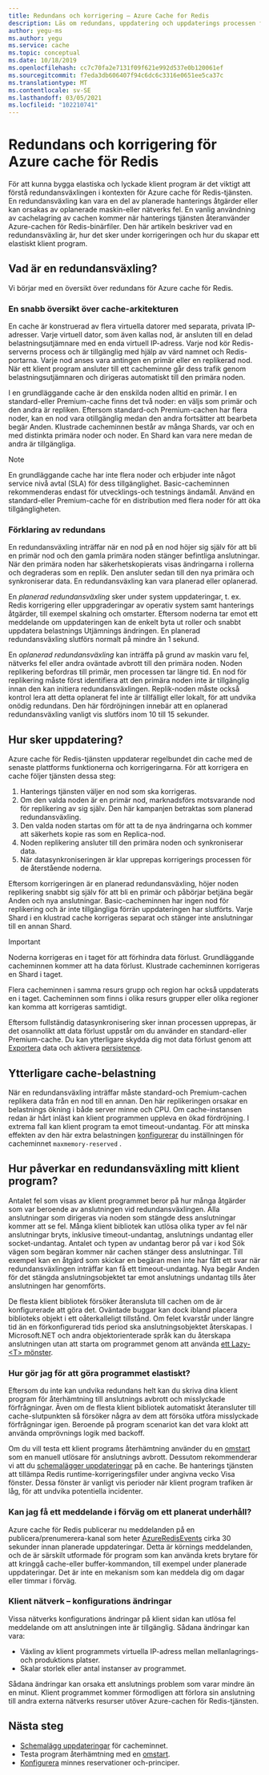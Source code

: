 ```yaml
---
title: Redundans och korrigering – Azure Cache for Redis
description: Läs om redundans, uppdatering och uppdaterings processen för Azure cache för Redis.
author: yegu-ms
ms.author: yegu
ms.service: cache
ms.topic: conceptual
ms.date: 10/18/2019
ms.openlocfilehash: cc7c70fa2e7131f09f621e992d537e0b120061ef
ms.sourcegitcommit: f7eda3db606407f94c6dc6c3316e0651ee5ca37c
ms.translationtype: MT
ms.contentlocale: sv-SE
ms.lasthandoff: 03/05/2021
ms.locfileid: "102210741"
---
```

# <a name="failover-and-patching-for-azure-cache-for-redis"></a>Redundans och korrigering för Azure cache för Redis

För att kunna bygga elastiska och lyckade klient program är det viktigt att förstå redundansväxlingen i kontexten för Azure cache för Redis-tjänsten. En redundansväxling kan vara en del av planerade hanterings åtgärder eller kan orsakas av oplanerade maskin-eller nätverks fel. En vanlig användning av cachelagring av cachen kommer när hanterings tjänsten återanvänder Azure-cachen för Redis-binärfiler. Den här artikeln beskriver vad en redundansväxling är, hur det sker under korrigeringen och hur du skapar ett elastiskt klient program.

## <a name="what-is-a-failover"></a>Vad är en redundansväxling?

Vi börjar med en översikt över redundans för Azure cache för Redis.

### <a name="a-quick-summary-of-cache-architecture"></a>En snabb översikt över cache-arkitekturen

En cache är konstruerad av flera virtuella datorer med separata, privata IP-adresser. Varje virtuell dator, som även kallas nod, är ansluten till en delad belastningsutjämnare med en enda virtuell IP-adress. Varje nod kör Redis-serverns process och är tillgänglig med hjälp av värd namnet och Redis-portarna. Varje nod anses vara antingen en primär eller en replikerad nod. När ett klient program ansluter till ett cacheminne går dess trafik genom belastningsutjämnaren och dirigeras automatiskt till den primära noden.

I en grundläggande cache är den enskilda noden alltid en primär. I en standard-eller Premium-cache finns det två noder: en väljs som primär och den andra är repliken. Eftersom standard-och Premium-cachen har flera noder, kan en nod vara otillgänglig medan den andra fortsätter att bearbeta begär Anden. Klustrade cacheminnen består av många Shards, var och en med distinkta primära noder och noder. En Shard kan vara nere medan de andra är tillgängliga.

> [!NOTE]
> En grundläggande cache har inte flera noder och erbjuder inte något service nivå avtal (SLA) för dess tillgänglighet. Basic-cacheminnen rekommenderas endast för utvecklings-och testnings ändamål. Använd en standard-eller Premium-cache för en distribution med flera noder för att öka tillgängligheten.

### <a name="explanation-of-a-failover"></a>Förklaring av redundans

En redundansväxling inträffar när en nod på en nod höjer sig själv för att bli en primär nod och den gamla primära noden stänger befintliga anslutningar. När den primära noden har säkerhetskopierats visas ändringarna i rollerna och degraderas som en replik. Den ansluter sedan till den nya primära och synkroniserar data. En redundansväxling kan vara planerad eller oplanerad.

En *planerad redundansväxling* sker under system uppdateringar, t. ex. Redis korrigering eller uppgraderingar av operativ system samt hanterings åtgärder, till exempel skalning och omstarter. Eftersom noderna tar emot ett meddelande om uppdateringen kan de enkelt byta ut roller och snabbt uppdatera belastnings Utjämnings ändringen. En planerad redundansväxling slutförs normalt på mindre än 1 sekund.

En *oplanerad redundansväxling* kan inträffa på grund av maskin varu fel, nätverks fel eller andra oväntade avbrott till den primära noden. Noden replikering befordras till primär, men processen tar längre tid. En nod för replikering måste först identifiera att den primära noden inte är tillgänglig innan den kan initiera redundansväxlingen. Replik-noden måste också kontrol lera att detta oplanerat fel inte är tillfälligt eller lokalt, för att undvika onödig redundans. Den här fördröjningen innebär att en oplanerad redundansväxling vanligt vis slutförs inom 10 till 15 sekunder.

## <a name="how-does-patching-occur"></a>Hur sker uppdatering?

Azure cache för Redis-tjänsten uppdaterar regelbundet din cache med de senaste plattforms funktionerna och korrigeringarna. För att korrigera en cache följer tjänsten dessa steg:

1. Hanterings tjänsten väljer en nod som ska korrigeras.
1. Om den valda noden är en primär nod, marknadsförs motsvarande nod för replikering av sig själv. Den här kampanjen betraktas som planerad redundansväxling.
1. Den valda noden startas om för att ta de nya ändringarna och kommer att säkerhets kopie ras som en Replica-nod.
1. Noden replikering ansluter till den primära noden och synkroniserar data.
1. När datasynkroniseringen är klar upprepas korrigerings processen för de återstående noderna.

Eftersom korrigeringen är en planerad redundansväxling, höjer noden replikering snabbt sig själv för att bli en primär och påbörjar betjäna begär Anden och nya anslutningar. Basic-cacheminnen har ingen nod för replikering och är inte tillgängliga förrän uppdateringen har slutförts. Varje Shard i en klustrad cache korrigeras separat och stänger inte anslutningar till en annan Shard.

> [!IMPORTANT]
> Noderna korrigeras en i taget för att förhindra data förlust. Grundläggande cacheminnen kommer att ha data förlust. Klustrade cacheminnen korrigeras en Shard i taget.

Flera cacheminnen i samma resurs grupp och region har också uppdaterats en i taget.  Cacheminnen som finns i olika resurs grupper eller olika regioner kan komma att korrigeras samtidigt.

Eftersom fullständig datasynkronisering sker innan processen upprepas, är det osannolikt att data förlust uppstår om du använder en standard-eller Premium-cache. Du kan ytterligare skydda dig mot data förlust genom att [Exportera](cache-how-to-import-export-data.md#export) data och aktivera [persistence](cache-how-to-premium-persistence.md).

## <a name="additional-cache-load"></a>Ytterligare cache-belastning

När en redundansväxling inträffar måste standard-och Premium-cachen replikera data från en nod till en annan. Den här replikeringen orsakar en belastnings ökning i både server minne och CPU. Om cache-instansen redan är hårt inläst kan klient programmen uppleva en ökad fördröjning. I extrema fall kan klient program ta emot timeout-undantag. För att minska effekten av den här extra belastningen [konfigurerar](cache-configure.md#memory-policies) du inställningen för cacheminnet `maxmemory-reserved` .

## <a name="how-does-a-failover-affect-my-client-application"></a>Hur påverkar en redundansväxling mitt klient program?

Antalet fel som visas av klient programmet beror på hur många åtgärder som var beroende av anslutningen vid redundansväxlingen. Alla anslutningar som dirigeras via noden som stängde dess anslutningar kommer att se fel. Många klient bibliotek kan utlösa olika typer av fel när anslutningar bryts, inklusive timeout-undantag, anslutnings undantag eller socket-undantag. Antalet och typen av undantag beror på var i kod Sök vägen som begäran kommer när cachen stänger dess anslutningar. Till exempel kan en åtgärd som skickar en begäran men inte har fått ett svar när redundansväxlingen inträffar kan få ett timeout-undantag. Nya begär Anden för det stängda anslutningsobjektet tar emot anslutnings undantag tills åter anslutningen har genomförts.

De flesta klient bibliotek försöker återansluta till cachen om de är konfigurerade att göra det. Oväntade buggar kan dock ibland placera biblioteks objekt i ett oåterkalleligt tillstånd. Om felet kvarstår under längre tid än en förkonfigurerad tids period ska anslutningsobjektet återskapas. I Microsoft.NET och andra objektorienterade språk kan du återskapa anslutningen utan att starta om programmet genom att använda [ett Lazy- \<T\> mönster](https://gist.github.com/JonCole/925630df72be1351b21440625ff2671f#reconnecting-with-lazyt-pattern).

### <a name="how-do-i-make-my-application-resilient"></a>Hur gör jag för att göra programmet elastiskt?

Eftersom du inte kan undvika redundans helt kan du skriva dina klient program för återhämtning till anslutnings avbrott och misslyckade förfrågningar. Även om de flesta klient bibliotek automatiskt återansluter till cache-slutpunkten så försöker några av dem att försöka utföra misslyckade förfrågningar igen. Beroende på program scenariot kan det vara klokt att använda omprövnings logik med backoff.

Om du vill testa ett klient programs återhämtning använder du en [omstart](cache-administration.md#reboot) som en manuell utlösare för anslutnings avbrott. Dessutom rekommenderar vi att du [schemalägger uppdateringar](cache-administration.md#schedule-updates) på en cache. Be hanterings tjänsten att tillämpa Redis runtime-korrigeringsfiler under angivna vecko Visa fönster. Dessa fönster är vanligt vis perioder när klient program trafiken är låg, för att undvika potentiella incidenter.

### <a name="can-i-be-notified-in-advance-of-a-planned-maintenance"></a>Kan jag få ett meddelande i förväg om ett planerat underhåll?

Azure cache för Redis publicerar nu meddelanden på en publicera/prenumerera-kanal som heter [AzureRedisEvents](https://github.com/Azure/AzureCacheForRedis/blob/main/AzureRedisEvents.md) cirka 30 sekunder innan planerade uppdateringar. Detta är körnings meddelanden, och de är särskilt utformade för program som kan använda krets brytare för att kringgå cache-eller buffer-kommandon, till exempel under planerade uppdateringar. Det är inte en mekanism som kan meddela dig om dagar eller timmar i förväg.

### <a name="client-network-configuration-changes"></a>Klient nätverk – konfigurations ändringar

Vissa nätverks konfigurations ändringar på klient sidan kan utlösa fel meddelande om att anslutningen inte är tillgänglig. Sådana ändringar kan vara:

- Växling av klient programmets virtuella IP-adress mellan mellanlagrings-och produktions platser.
- Skalar storlek eller antal instanser av programmet.

Sådana ändringar kan orsaka ett anslutnings problem som varar mindre än en minut. Klient programmet kommer förmodligen att förlora sin anslutning till andra externa nätverks resurser utöver Azure-cachen för Redis-tjänsten.

## <a name="next-steps"></a>Nästa steg

- [Schemalägg uppdateringar](cache-administration.md#schedule-updates) för cacheminnet.
- Testa program återhämtning med en [omstart](cache-administration.md#reboot).
- [Konfigurera](cache-configure.md#memory-policies) minnes reservationer och-principer.
